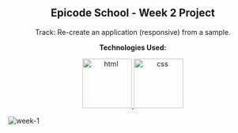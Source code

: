 <p><h2 align="center" dir="auto"><b>Epicode School - Week 2 Project</b></h2></p>
<p align="center" dir="auto">Track: Re-create an application (responsive) from a sample.</p>

<p align="center" dir="auto"><b>Technologies Used:</b></p>
<p align="center" dir="auto"> 
  <a href="https://github.com/gi-ga-dev" target="_blank" rel="nofollow"> 
    <img src="https://user-images.githubusercontent.com/77717069/175134208-91262e59-9bd3-4422-834b-7ac61e39f69b.png" alt="html" width="100">
  </a> 
  <a href="https://github.com/gi-ga-dev" rel="nofollow"> 
    <img src="https://user-images.githubusercontent.com/77717069/175133810-c0973abd-fe2b-4acb-ad31-ea1dc552e938.png" alt="css" width="100">
  </a> 
</p>

![week-1](https://user-images.githubusercontent.com/77717069/175143626-e0e088d8-27e5-44fd-8f64-11bec741120d.gif)
